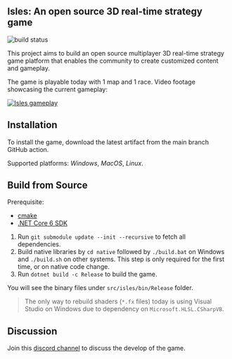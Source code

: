 ## Isles: An open source 3D real-time strategy game

![build status](https://github.com/yufeih/isles/actions/workflows/build.yml/badge.svg)

This project aims to build an open source multiplayer 3D real-time strategy game platform that enables the community to create customized content and gameplay.

The game is playable today with 1 map and 1 race. Video footage showcasing the current gameplay:

[![Isles gameplay](https://img.youtube.com/vi/rdRk1brPLQc/0.jpg)](https://www.youtube.com/watch?v=rdRk1brPLQc)

## Installation

To install the game, download the latest artifact from the main branch GitHub action.

Supported platforms: _Windows_, _MacOS_, _Linux_.

## Build from Source

Prerequisite:
- [cmake](https://cmake.org/download/)
- [.NET Core 6 SDK](https://dotnet.microsoft.com/download/dotnet/6.0)

1. Run `git submodule update --init --recursive` to fetch all dependencies.
2. Build native libraries by `cd native` followed by `./build.bat` on Windows and `./build.sh` on other systems. This step is only required for the first time, or on native code change.
3. Run `dotnet build -c Release` to build the game.

You will see the binary files under `src/isles/bin/Release` folder.

> The only way to rebuild  shaders (`*.fx` files) today is using Visual Studio on Windows due to dependency on `Microsoft.HLSL.CSharpVB`.

## Discussion

Join this [discord channel](https://discord.gg/YBSnhhxPTK) to discuss the develop of the game.
